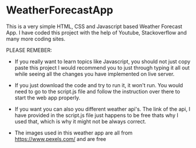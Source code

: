 # WeatherForecastApp
This is a very simple HTML, CSS and Javascript based Weather Forecast App.
I have coded this project with the help of Youtube, Stackoverflow and many more coding sites.

PLEASE REMEBER:

- If you really want to learn topics like Javascript, you should not just copy paste this project I would recommend you to just through typing it all out while seeing all the 
changes you have implemented on live server.

- If you just download the code and try to run it, it won't run. You would need to go to the script.js file and follow the instruction over there to start the web app properly.

- If you want you can also you different weather api's. The link of the api, I have provided in the script.js file just happens to be free thats why I used that, which is why it
might not be always correct.

- The images used in this weather app are all from https://www.pexels.com/ and are free

